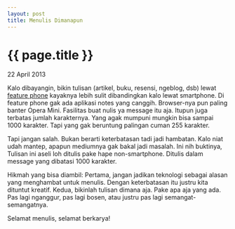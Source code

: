 ```yaml
---
layout: post
title: Menulis Dimanapun
---
```


{{ page.title }}
================

<p class="meta">22 April 2013</p>

Kalo dibayangin, bikin tulisan (artikel, buku, resensi, ngeblog, dsb) lewat
[feature phone][1] kayaknya lebih sulit dibandingkan kalo lewat smartphone.
Di feature phone gak ada aplikasi notes yang canggih. Browser-nya pun
paling banter Opera Mini. Fasilitas buat nulis ya message itu aja. Itupun
juga terbatas jumlah karakternya. Yang agak mumpuni mungkin bisa sampai
1000 karakter. Tapi yang gak beruntung palingan cuman 255 karakter.

Tapi jangan salah. Bukan berarti keterbatasan tadi jadi hambatan.
Kalo niat udah mantep, apapun mediumnya gak bakal jadi masalah. Ini nih
buktinya, Tulisan ini aseli loh ditulis pake hape non-smartphone. Ditulis
dalam message yang dibatasi 1000 karakter.

Hikmah yang bisa diambil: Pertama, jangan jadikan teknologi sebagai alasan
yang menghambat untuk menulis. Dengan keterbatasan itu justru kita dituntut
kreatif. Kedua, bikinlah tulisan dimana aja. Pake apa aja yang ada. Pas
lagi nganggur, pas lagi bosen, atau justru pas lagi semangat-semangatnya.

Selamat menulis, selamat berkarya!

[1]: http://en.wikipedia.org/wiki/Feature_phone
